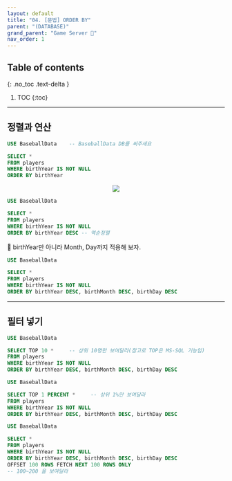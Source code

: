 ```yaml
---
layout: default
title: "04. [문법] ORDER BY"
parent: "(DATABASE)"
grand_parent: "Game Server 👾"
nav_order: 1
---
```


## Table of contents
{: .no_toc .text-delta }

1. TOC
{:toc}

---

## 정렬과 연산

```sql
USE BaseballData	-- BaseballData DB를 써주세요

SELECT *
FROM players
WHERE birthYear IS NOT NULL
ORDER BY birthYear
```

<p align="center">
  <img src="https://taehyungs-programming-blog.github.io/blog/assets/images/database/basic-4-1.png"/>
</p>

```sql
USE BaseballData

SELECT *
FROM players
WHERE birthYear IS NOT NULL
ORDER BY birthYear DESC -- 역순정렬
```

🦄 birthYear만 아니라 Month, Day까지 적용해 보자.

```sql
USE BaseballData

SELECT *
FROM players
WHERE birthYear IS NOT NULL
ORDER BY birthYear DESC, birthMonth DESC, birthDay DESC
```

---

## 필터 넣기

```sql
USE BaseballData

SELECT TOP 10 *     -- 상위 10명만 보여달라(참고로 TOP은 MS-SQL 기능임)
FROM players
WHERE birthYear IS NOT NULL
ORDER BY birthYear DESC, birthMonth DESC, birthDay DESC
```

```sql
USE BaseballData

SELECT TOP 1 PERCENT *     -- 상위 1%만 보여달라
FROM players
WHERE birthYear IS NOT NULL
ORDER BY birthYear DESC, birthMonth DESC, birthDay DESC
```

```sql
USE BaseballData

SELECT *
FROM players
WHERE birthYear IS NOT NULL
ORDER BY birthYear DESC, birthMonth DESC, birthDay DESC
OFFSET 100 ROWS FETCH NEXT 100 ROWS ONLY
-- 100~200 을 보여달라
```
